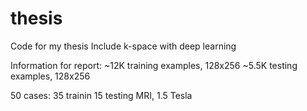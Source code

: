 # thesis
Code for my thesis
Include k-space with deep learning


Information for report:
~12K training examples, 128x256
~5.5K testing examples, 128x256

50 cases: 35 trainin 15 testing
MRI, 1.5 Tesla